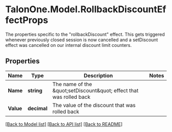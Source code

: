 # TalonOne.Model.RollbackDiscountEffectProps
The properties specific to the \"rollbackDiscount\" effect. This gets triggered whenever previously closed session is now cancelled and a setDiscount effect was cancelled on our internal discount limit counters.
## Properties

Name | Type | Description | Notes
------------ | ------------- | ------------- | -------------
**Name** | **string** | The name of the \&quot;setDiscount\&quot; effect that was rolled back | 
**Value** | **decimal** | The value of the discount that was rolled back | 

[[Back to Model list]](../README.md#documentation-for-models) [[Back to API list]](../README.md#documentation-for-api-endpoints) [[Back to README]](../README.md)

